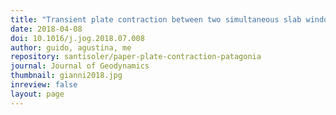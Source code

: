 ```yaml
---
title: "Transient plate contraction between two simultaneous slab windows: Insights from Paleogene tectonics of the Patagonian Andes"
date: 2018-04-08
doi: 10.1016/j.jog.2018.07.008
author: guido, agustina, me
repository: santisoler/paper-plate-contraction-patagonia
journal: Journal of Geodynamics
thumbnail: gianni2018.jpg
inreview: false
layout: page
---
```

